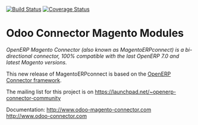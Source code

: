 [![Build Status](https://travis-ci.org/OCA/connector-magento.svg?branch=7.0)](https://travis-ci.org/OCA/connector-magento)
[![Coverage Status](https://coveralls.io/repos/OCA/connector-magento/badge.png?branch=7.0)](https://coveralls.io/r/OCA/connector-magento?branch=7.0)

Odoo Connector Magento Modules
==============================

*OpenERP Magento Connector (also known as MagentoERPconnect) is a bi-directional connector, 100% compatible with the last OpenERP 7.0 and latest Magento versions.*

This new release of MagentoERPconnect is based on the [OpenERP Connector framework](https://github.com/OCA/connector).

The mailing list for this project is on https://launchpad.net/~openerp-connector-community

Documentation:
http://www.odoo-magento-connector.com
http://www.odoo-connector.com
